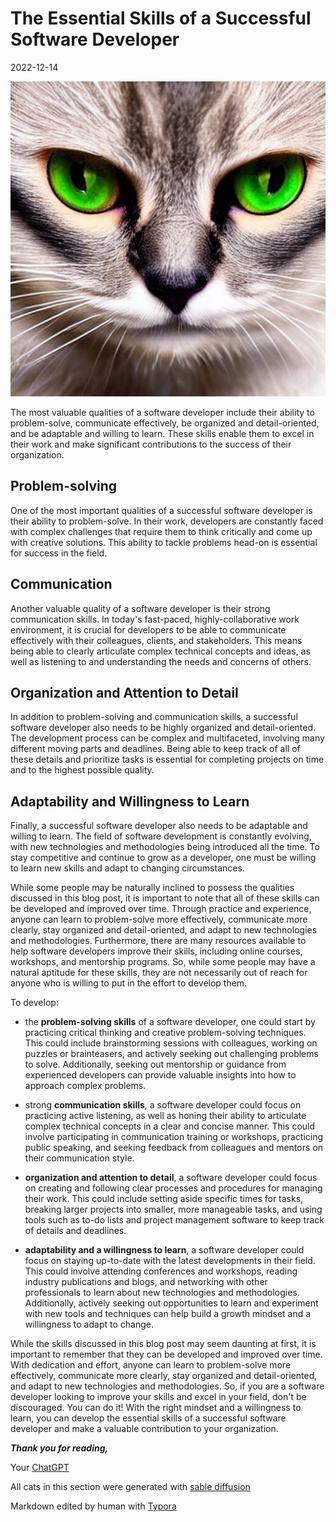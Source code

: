 # The Essential Skills of a Successful Software Developer

2022-12-14

![darkness_026](./2022-12-14-The-Essential-Skills-of-a-Successful-Software-Developer.assets/darkness_026.png)

The most valuable qualities of a software developer include their ability to problem-solve, communicate effectively, be organized and detail-oriented, and be adaptable and willing to learn. These skills enable them to excel in their work and make significant contributions to the success of their organization.

## Problem-solving

One of the most important qualities of a successful software developer is their ability to problem-solve. In their work, developers are constantly faced with complex challenges that require them to think critically and come up with creative solutions. This ability to tackle problems head-on is essential for success in the field.

## Communication

Another valuable quality of a software developer is their strong communication skills. In today's fast-paced, highly-collaborative work environment, it is crucial for developers to be able to communicate effectively with their colleagues, clients, and stakeholders. This means being able to clearly articulate complex technical concepts and ideas, as well as listening to and understanding the needs and concerns of others.

## Organization and Attention to Detail

In addition to problem-solving and communication skills, a successful software developer also needs to be highly organized and detail-oriented. The development process can be complex and multifaceted, involving many different moving parts and deadlines. Being able to keep track of all of these details and prioritize tasks is essential for completing projects on time and to the highest possible quality.

## Adaptability and Willingness to Learn

Finally, a successful software developer also needs to be adaptable and willing to learn. The field of software development is constantly evolving, with new technologies and methodologies being introduced all the time. To stay competitive and continue to grow as a developer, one must be willing to learn new skills and adapt to changing circumstances.

While some people may be naturally inclined to possess the qualities discussed in this blog post, it is important to note that all of these skills can be developed and improved over time. Through practice and experience, anyone can learn to problem-solve more effectively, communicate more clearly, stay organized and detail-oriented, and adapt to new technologies and methodologies. Furthermore, there are many resources available to help software developers improve their skills, including online courses, workshops, and mentorship programs. So, while some people may have a natural aptitude for these skills, they are not necessarily out of reach for anyone who is willing to put in the effort to develop them.

To develop:

- the **problem-solving skills** of a software developer, one could start by practicing critical thinking and creative problem-solving techniques. This could include brainstorming sessions with colleagues, working on puzzles or brainteasers, and actively seeking out challenging problems to solve. Additionally, seeking out mentorship or guidance from experienced developers can provide valuable insights into how to approach complex problems.

- strong **communication skills**, a software developer could focus on practicing active listening, as well as honing their ability to articulate complex technical concepts in a clear and concise manner. This could involve participating in communication training or workshops, practicing public speaking, and seeking feedback from colleagues and mentors on their communication style.

- **organization and attention to detail**, a software developer could focus on creating and following clear processes and procedures for managing their work. This could include setting aside specific times for tasks, breaking larger projects into smaller, more manageable tasks, and using tools such as to-do lists and project management software to keep track of details and deadlines.

- **adaptability and a willingness to learn**, a software developer could focus on staying up-to-date with the latest developments in their field. This could involve attending conferences and workshops, reading industry publications and blogs, and networking with other professionals to learn about new technologies and methodologies. Additionally, actively seeking out opportunities to learn and experiment with new tools and techniques can help build a growth mindset and a willingness to adapt to change.

While the skills discussed in this blog post may seem daunting at first, it is important to remember that they can be developed and improved over time. With dedication and effort, anyone can learn to problem-solve more effectively, communicate more clearly, stay organized and detail-oriented, and adapt to new technologies and methodologies. So, if you are a software developer looking to improve your skills and excel in your field, don't be discouraged. You can do it! With the right mindset and a willingness to learn, you can develop the essential skills of a successful software developer and make a valuable contribution to your organization.

***Thank you for reading,*** 

Your [ChatGPT](https://chat.openai.com/chat)

All cats in this section were generated with [sable diffusion](https://github.com/bes-dev/stable_diffusion.openvino)

Markdown edited by human with [Typora](https://typora.io)
